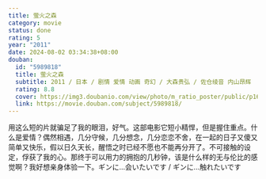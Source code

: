 ```yaml
---
title: 萤火之森
category: movie
status: done
rating: 5
year: "2011"
date: 2024-08-02 03:34:38+08:00
douban:
  id: "5989818"
  title: 萤火之森
  subtitle: 2011 / 日本 / 剧情 爱情 动画 奇幻 / 大森贵弘 / 佐仓绫音 内山昂辉
  rating: 8.8
  cover: https://img3.doubanio.com/view/photo/m_ratio_poster/public/p1675053073.jpg
  link: https://movie.douban.com/subject/5989818/
---
```


用这么短的片就骗足了我的眼泪，好气。这部电影它短小精悍，但是握住重点。什么是爱情？偶然相遇，几分守候，几分想念，几分恋恋不舍，在一起的日子又傻又简单又快乐，假以日久天长，醒悟之时已经不愿也不能再分开了。不可接触的设定，俘获了我的心。那终于可以用力的拥抱的几秒钟，该是什么样的无与伦比的感觉啊？我好想亲身体验一下。ギンに...会いたいです / ギンに...触れたいです
